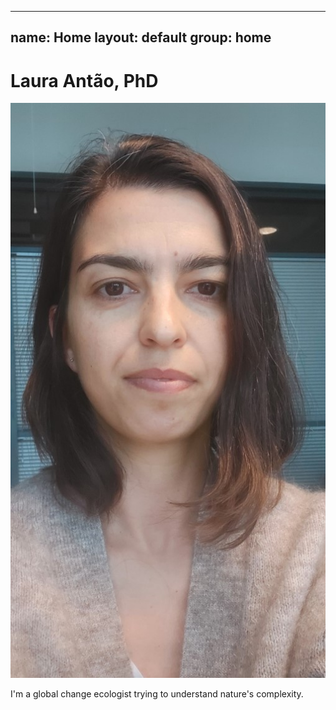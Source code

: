 
---
name: Home
layout: default
group: home
---
  
  <h1 class="text-center">Laura Antão, PhD</h1>
  
  <img src="/images/LauraAntao_photo.jpg" class="img-responsive center-block" alt=""/>
  
  <p class="lead text-center">
  I'm a global change ecologist trying to understand nature's complexity. 
</p>
